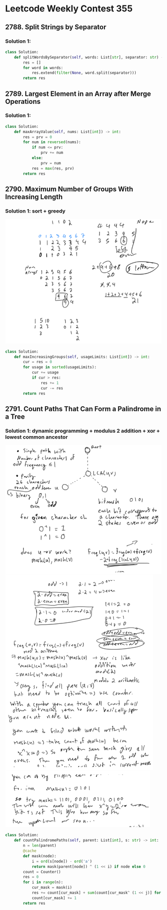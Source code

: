 # Leetcode Weekly Contest 355

## 2788. Split Strings by Separator

### Solution 1: 

```py
class Solution:
    def splitWordsBySeparator(self, words: List[str], separator: str) -> List[str]:
        res = []
        for word in words:
            res.extend(filter(None, word.split(separator)))
        return res
```

## 2789. Largest Element in an Array after Merge Operations

### Solution 1: 

```py
class Solution:
    def maxArrayValue(self, nums: List[int]) -> int:
        res = prv = 0
        for num in reversed(nums):
            if num <= prv:
                prv += num
            else:
                prv = num
            res = max(res, prv)
        return res
```

## 2790. Maximum Number of Groups With Increasing Length

### Solution 1:  sort + greedy

![images](images/number_groups_with_increasing_length.png)

```py
class Solution:
    def maxIncreasingGroups(self, usageLimits: List[int]) -> int:
        cur = res = 0
        for usage in sorted(usageLimits):
            cur += usage
            if cur > res:
                res += 1
                cur -= res
        return res
```

## 2791. Count Paths That Can Form a Palindrome in a Tree

### Solution 1:  dynamic programming + modulus 2 addition + xor + lowest common ancestor

![image](images/count_number_palindromes_1.png)
![image](images/count_number_palindromes_2.png)
![image](images/count_number_palindromes_3.png)

```py
class Solution:
    def countPalindromePaths(self, parent: List[int], s: str) -> int:
        n = len(parent)
        @cache
        def mask(node):
            i = ord(s[node]) - ord('a')
            return mask(parent[node]) ^ (1 << i) if node else 0
        count = Counter()
        res = 0
        for i in range(n):
            cur_mask = mask(i)
            res += count[cur_mask] + sum(count[cur_mask^ (1 << j)] for j in range(26))
            count[cur_mask] += 1
        return res
```
